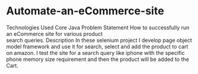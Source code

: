 # Automate-an-eCommerce-site

Technologies         Used Core Java
Problem Statement    How to successfully run an eCommerce site for various product  
                     search queries.
Description          In these selenium project I develop page object model framework and 
                     use it for search, select and add the product to cart on amazon. I test 
                     the site for a search query like iphone with the specific phone memory 
                     size requirement and then the product will be added to the 
                     Cart.
